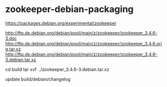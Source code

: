 # zookeeper-debian-packaging

https://packages.debian.org/experimental/zookeeper

http://ftp.de.debian.org/debian/pool/main/z/zookeeper/zookeeper_3.4.6-3.dsc
http://ftp.de.debian.org/debian/pool/main/z/zookeeper/zookeeper_3.4.6.orig.tar.xz
http://ftp.de.debian.org/debian/pool/main/z/zookeeper/zookeeper_3.4.6-3.debian.tar.xz

cd build
tar xvf ../zookeeper_3.4.6-3.debian.tar.xz

update build/debian/changelog

